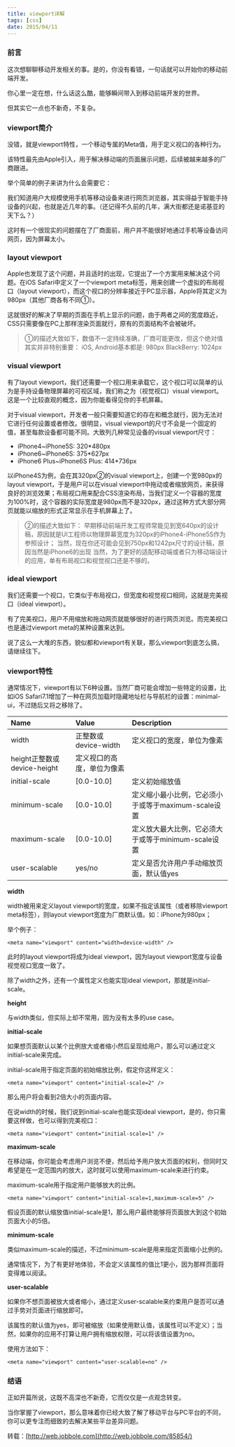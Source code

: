```yaml
---
title: viewport详解
tags: [css]
date: 2015/04/11
---
```


### 前言

这次想聊聊移动开发相关的事。是的，你没有看错，一句话就可以开始你的移动前端开发。

你心里一定在想，什么话这么酷，能够瞬间带入到移动前端开发的世界。

但其实它一点也不新奇，不复杂。

### viewport简介

没错，就是viewport特性，一个移动专属的Meta值，用于定义视口的各种行为。

该特性最先由Apple引入，用于解决移动端的页面展示问题，后续被越来越多的厂商跟进。

举个简单的例子来讲为什么会需要它：

我们知道用户大规模使用手机等移动设备来进行网页浏览器，其实得益于智能手持设备的兴起，也就是近几年的事。（还记得不久前的几年，满大街都还是诺基亚的天下么？）

这时有一个很现实的问题摆在了厂商面前，用户并不能很好地通过手机等设备访问网页，因为屏幕太小。

### layout viewport

Apple也发现了这个问题，并且适时的出现，它提出了一个方案用来解决这个问题。在iOS Safari中定义了一个viewport meta标签，用来创建一个虚拟的布局视口（layout viewport），而这个视口的分辨率接近于PC显示器，Apple将其定义为980px（其他厂商各有不同①）。

这就很好的解决了早期的页面在手机上显示的问题，由于两者之间的宽度趋近，CSS只需要像在PC上那样渲染页面就行，原有的页面结构不会被破坏。

> ①的描述大致如下，数值不一定持续准确，厂商可能更改，但这个绝对值其实并非特别重要：
> iOS, Android基本都是: 980px
> BlackBerry: 1024px

### visual viewport

有了layout viewport，我们还需要一个视口用来承载它，这个视口可以简单的认为是手持设备物理屏幕的可视区域，我们称之为（视觉视口）visual viewport。这是一个比较直观的概念，因为你能看得见你的手机屏幕。

对于visual viewport，开发者一般只需要知道它的存在和概念就行，因为无法对它进行任何设置或者修改。很明显，visual viewport的尺寸不会是一个固定的值，甚至每款设备都可能不同。大致列几种常见设备的visual viewport尺寸：

+ iPhone4~iPhone5S: 320*480px
+ iPhone6~iPhone6S: 375*627px
+ iPhone6 Plus~iPhone6S Plus: 414*736px

以iPhone4S为例，会在其320px②的visual viewport上，创建一个宽980px的layout viewport，于是用户可以在visual viewport中拖动或者缩放网页，来获得良好的浏览效果；布局视口用来配合CSS渲染布局，当我们定义一个容器的宽度为100%时，这个容器的实际宽度是980px而不是320px，通过这种方式大部分网页就能以缩放的形式正常显示在手机屏幕上了。

> ②的描述大致如下：
> 早期移动前端开发工程师常能见到宽640px的设计稿，原因就是UI工程师以物理屏幕宽度为320px的iPhone4-iPhone5S作为参照设计；
> 当然，现在你还可能会见到750px和1242px尺寸的设计稿，原因当然是iPhone6的出现
> 当然，为了更好的适配移动端或者只为移动端设计的应用，单有布局视口和视觉视口还是不够的。

### ideal viewport

我们还需要一个视口，它类似于布局视口，但宽度和视觉视口相同，这就是完美视口（ideal viewport）。

有了完美视口，用户不用缩放和拖动网页就能够很好的进行网页浏览。而完美视口也是通过viewport meta的某种设置来达到。

说了这么一大堆的东西，貌似都和viewport有关联，那么viewport到底怎么搞，请继续往下。

### viewport特性

通常情况下，viewport有以下6种设置。当然厂商可能会增加一些特定的设置，比如iOS Safari7.1增加了一种在网页加载时隐藏地址栏与导航栏的设置：minimal-ui，不过随后又将之移除了。

| Name                    | Value            | Description                      |
| :---------------------- | :--------------- | :------------------------------- |
| width                   | 正整数或device-width | 定义视口的宽度，单位为像素                    |
| height正整数或device-height | 定义视口的高度，单位为像素    |                                  |
| initial-scale           | [0.0-10.0]       | 定义初始缩放值                          |
| minimum-scale           | [0.0-10.0]       | 定义缩小最小比例，它必须小于或等于maximum-scale设置 |
| maximum-scale           | [0.0-10.0]       | 定义放大最大比例，它必须大于或等于minimum-scale设置 |
| user-scalable           | yes/no           | 定义是否允许用户手动缩放页面，默认值yes            |

**width**

width被用来定义layout viewport的宽度，如果不指定该属性（或者移除viewport meta标签），则layout viewport宽度为厂商默认值。如：iPhone为980px；

举个例子：

```
<meta name="viewport" content="width=device-width" />
```

此时的layout viewport将成为ideal viewport，因为layout viewport宽度与设备视觉视口宽度一致了。

除了width之外，还有一个属性定义也能实现ideal viewport，那就是initial-scale。

**height**

与width类似，但实际上却不常用，因为没有太多的use case。

**initial-scale**

如果想页面默认以某个比例放大或者缩小然后呈现给用户，那么可以通过定义initial-scale来完成。

initial-scale用于指定页面的初始缩放比例，假定你这样定义：

```
<meta name="viewport" content="initial-scale=2" />
```

那么用户将会看到2倍大小的页面内容。

在说width的时候，我们说到initial-scale也能实现ideal viewport，是的，你只需要这样做，也可以得到完美视口：

```
<meta name="viewport" content="initial-scale=1" />
```

**maximum-scale**

在移动端，你可能会考虑用户浏览不便，然后给予用户放大页面的权利，但同时又希望是在一定范围内的放大，这时就可以使用maximum-scale来进行约束。

maximum-scale用于指定用户能够放大的比例。

```
<meta name="viewport" content="initial-scale=1,maximum-scale=5" />
```

假设页面的默认缩放值initial-scale是1，那么用户最终能够将页面放大到这个初始页面大小的5倍。

**minimum-scale**

类似maximum-scale的描述，不过minimum-scale是用来指定页面缩小比例的。

通常情况下，为了有更好地体验，不会定义该属性的值比1更小，因为那样页面将变得难以阅读。

**user-scalable**

如果你不想页面被放大或者缩小，通过定义user-scalable来约束用户是否可以通过手势对页面进行缩放即可。

该属性的默认值为yes，即可被缩放（如果使用默认值，该属性可以不定义）；当然，如果你的应用不打算让用户拥有缩放权限，可以将该值设置为no。

使用方法如下：

```
<meta name="viewport" content="user-scalable=no" />
```

### 结语

正如开篇所说，这既不高深也不新奇，它而仅仅是一点观念转变。

当你掌握了viewport，那么意味着你已经大致了解了移动平台与PC平台的不同，你可以更专注而细致的去解决某些平台差异问题。

转载：[http://web.jobbole.com](http://web.jobbole.com/85854/)
